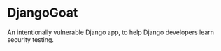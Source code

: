 # DjangoGoat
An intentionally vulnerable Django app, to help Django developers learn security testing.
